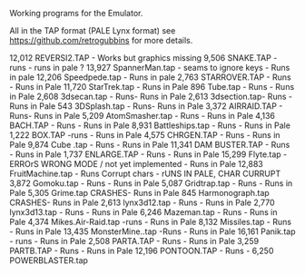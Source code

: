 Working programs for the Emulator.

All in the TAP format (PALE Lynx format) see https://github.com/retrogubbins for more details.

12,012 REVERSI2.TAP - Works but graphics missing
9,506  SNAKE.TAP - runs - runs in pale ?
13,927 SpannerMan.tap - seams to ignore keys - Runs in pale
12,206 Speedpede.tap - Runs in pale
2,763  STARROVER.TAP - Runs - Runs in Pale
11,720 StarTrek.tap - Runs in Pale
896    Tube.tap - Runs - Runs in Pale
2,608  3dsecan.tap - Runs- Runs in Pale
2,613  3dsection.tap- Runs - Runs in Pale
543    3DSplash.tap - Runs-  Runs in Pale
3,372  AIRRAID.TAP - Runs- Runs in Pale
5,209  AtomSmasher.tap - Runs - Runs in Pale
4,136  BACH.TAP - Runs - Runs in Pale
8,931  Battleships.tap - Runs - Runs in Pale
1,222  BOX.TAP -runs - Runs in Pale
4,575  CHRGEN.TAP - Runs - Runs in Pale
9,874  Cube .tap - Runs - Runs in Pale
11,341 DAM BUSTER.TAP - Runs - Runs in Pale
1,737  ENLARGE.TAP - Runs - Runs in Pale
15,299 Flyte.tap - ERROrS WRONG MODE / not yet implemented - Runs in Pale
12,883 FruitMachine.tap - Runs Corrupt chars - rUNS IN PALE, CHAR CURRUPT
3,872  Gomoku.tap  - Runs - Runs in Pale
5,087  Gridtrap.tap - Runs - Runs in Pale
5,305  Grime.tap CRASHES- Runs in Pale
845    Harmonograph.tap  CRASHES- Runs in Pale
2,613  lynx3d12.tap - Runs - Runs in Pale
2,770  lynx3d13.tap - Runs - Runs in Pale
6,246  Mazeman.tap - Runs - Runs in Pale
4,374  Mikes.Air-Raid.tap -runs - Runs in Pale
8,132  Missiles.tap - Runs - Runs in Pale
13,435 MonsterMine..tap -Runs - Runs in Pale
16,161 Panik.tap - runs - Runs in Pale
2,508  PARTA.TAP - Runs - Runs in Pale
3,259  PARTB.TAP - Runs - Runs in Pale
12,196 PONTOON.TAP - Runs -
6,250  POWERBLASTER.tap

